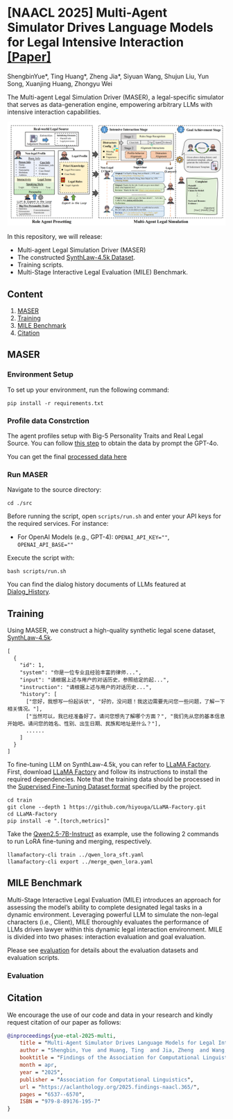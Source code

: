 # [NAACL 2025] Multi-Agent Simulator Drives Language Models for Legal Intensive Interaction [[Paper]](https://arxiv.org/abs/2502.06882)

ShengbinYue*, Ting Huang*, Zheng Jia*, Siyuan Wang, Shujun Liu, Yun Song, Xuanjing Huang, Zhongyu Wei

The Multi-agent Legal Simulation Driver (MASER), a legal-specific simulator that serves as data-generation engine, empowering arbitrary LLMs with intensive interaction capabilities.

![Demonstration of MASER](assets/MASER.png)

In this repository, we will release:

- Multi-agent Legal Simulation Driver (MASER)
- The constructed [SynthLaw-4.5k Dataset](https://huggingface.co/datasets/ShengbinYue/SynthLaw).
- Training scripts.
- Multi-Stage Interactive Legal Evaluation (MILE) Benchmark.


## Content 
1. [MASER](#maser)
2. [Training](#training)
3. [MILE Benchmark](#mile-benchmark)
4. [Citation](#citation)

## MASER

### Environment Setup
To set up your environment, run the following command:
```
pip install -r requirements.txt
```

### Profile data Constrction 
The agent profiles setup with Big-5 Personality Traits and Real Legal Source. You can follow [this step](src/data/) to obtain the data by prompt the GPT-4o.

You can get the final [processed data here](src/data/legal.json)

### Run MASER

Navigate to the source directory:
```
cd ./src
```
Before running the script, open `scripts/run.sh` and enter your API keys for the required services. For instance:
- For OpenAI Models (e.g., GPT-4): `OPENAI_API_KEY=""`, `OPENAI_API_BASE=""`

Execute the script with:
```
bash scripts/run.sh
```
You can find the dialog history documents of LLMs featured  at [Dialog_History](src/outputs/dialog_history/). 

## Training 
Using MASER, we construct a high-quality synthetic legal scene dataset, [SynthLaw-4.5k](https://huggingface.co/datasets/ShengbinYue/SynthLaw).

```
[
  {
    "id": 1,
    "system": "你是一位专业且经验丰富的律师...",
    "input": "请根据上述与用户的对话历史，参照给定的起...",
    "instruction": "请根据上述与用户的对话历史...",
    "history": [
      ["您好，我想写一份起诉状", "好的，没问题！我这边需要先问您一些问题，了解一下相关情况。"],
      ["当然可以，我已经准备好了。请问您想先了解哪个方面？", "我们先从您的基本信息开始吧。请问您的姓名、性别、出生日期、民族和地址是什么？"],
      ......
    ]
  }
]
```

To fine-tuning LLM on SynthLaw-4.5k, you can refer to [LLaMA Factory](https://github.com/hiyouga/LLaMA-Factory). 
First, download [LLaMA Factory](https://github.com/hiyouga/LLaMA-Factory) and follow its instructions to install the required dependencies. Note that the training data should be processed in the [Supervised Fine-Tuning Dataset format](https://github.com/hiyouga/LLaMA-Factory/tree/main/data) specified by the project.

```
cd train
git clone --depth 1 https://github.com/hiyouga/LLaMA-Factory.git
cd LLaMA-Factory
pip install -e ".[torch,metrics]"
```

Take the [Qwen2.5-7B-Instruct](https://huggingface.co/Qwen/Qwen2.5-7B-Instruct) as example, use the following 2 commands to run LoRA fine-tuning and merging, respectively.

```
llamafactory-cli train ../qwen_lora_sft.yaml
llamafactory-cli export ../merge_qwen_lora.yaml
```

## MILE Benchmark 
Multi-Stage Interactive Legal Evaluation (MILE) introduces an approach for assessing the model’s ability to complete designated legal tasks in a dynamic environment. Leveraging powerful LLM to simulate the non-legal characters (i.e., Client), MILE thoroughly evaluates the performance of LLMs driven lawyer within this dynamic legal interaction environment. MILE is divided into two phases: interaction evaluation and goal evaluation.

Please see [evaluation](https://github.com/FudanDISC/MASER/tree/main/src/evaluation) for details about the evaluation datasets and evaluation scripts.
### Evaluation

## Citation

We encourage the use of our code and data in your research and kindly request citation of our paper as follows:

```BibTeX
@inproceedings{yue-etal-2025-multi,
    title = "Multi-Agent Simulator Drives Language Models for Legal Intensive Interaction",
    author = "Shengbin, Yue  and Huang, Ting  and Jia, Zheng  and Wang, Siyuan  and Liu, Shujun  and Song, Yun  and Huang, Xuanjing  and Wei, Zhongyu",
    booktitle = "Findings of the Association for Computational Linguistics: NAACL 2025",
    month = apr,
    year = "2025",
    publisher = "Association for Computational Linguistics",
    url = "https://aclanthology.org/2025.findings-naacl.365/",
    pages = "6537--6570",
    ISBN = "979-8-89176-195-7"
}
```
